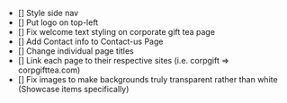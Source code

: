 - [] Style side nav
- [] Put logo on top-left
- [] Fix welcome text styling on corporate gift tea page
- [] Add Contact info to Contact-us Page
- [] Change individual page titles
- [] Link each page to their respective sites (i.e. corpgift => corpgifttea.com)
- [] Fix images to make backgrounds truly transparent rather than white (Showcase items specifically)